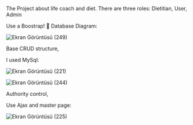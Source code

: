 The Project about life coach and diet. There are three roles: Dietitian, User, Admin


Use a Boostrap!
🔧 Database Diagram:

![Ekran Görüntüsü (249)](https://user-images.githubusercontent.com/77550741/166109813-75128ab6-9bd0-46a1-a9e4-c9b0eb0baa7a.png)


Base CRUD structure,


I used MySql:

![Ekran Görüntüsü (221)](https://user-images.githubusercontent.com/77550741/166109674-437b44a7-f27b-4801-8db7-a42726be44dc.png)


![Ekran Görüntüsü (244)](https://user-images.githubusercontent.com/77550741/166109880-a1dfdc50-3335-4028-ad30-030b534bad6b.png)


Authority control,


Use Ajax and master page:

![Ekran Görüntüsü (225)](https://user-images.githubusercontent.com/77550741/166109048-0b038e1b-b16a-4018-abb9-19676304dbc1.png)

